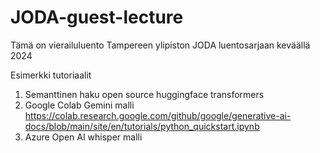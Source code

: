 # JODA-guest-lecture
Tämä on vierailuluento Tampereen ylipiston JODA luentosarjaan keväällä 2024

Esimerkki tutoriaalit
1. Semanttinen haku open source huggingface transformers
2. Google Colab Gemini malli https://colab.research.google.com/github/google/generative-ai-docs/blob/main/site/en/tutorials/python_quickstart.ipynb
4. Azure Open AI whisper malli
